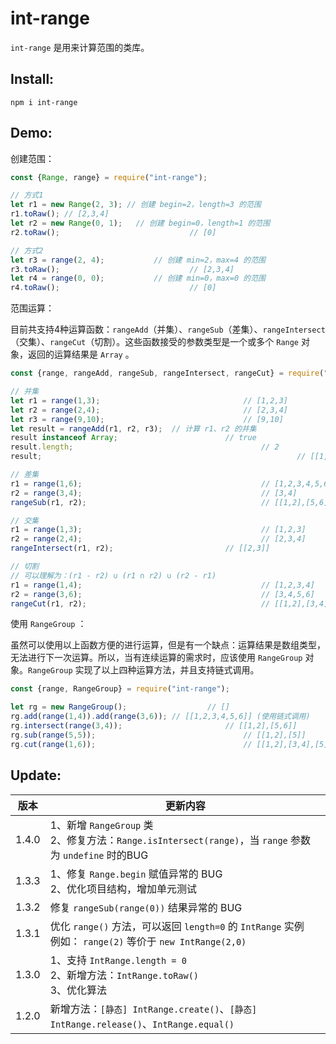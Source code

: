 # int-range

`int-range` 是用来计算范围的类库。



## Install:

```shell
npm i int-range
```



## Demo:

创建范围：

```javascript
const {Range, range} = require("int-range");

// 方式1
let r1 = new Range(2, 3); // 创建 begin=2，length=3 的范围
r1.toRaw(); // [2,3,4]
let r2 = new Range(0, 1);	// 创建 begin=0，length=1 的范围
r2.toRaw();								// [0]

// 方式2
let r3 = range(2, 4);			// 创建 min=2，max=4 的范围
r3.toRaw(); 							// [2,3,4]
let r4 = range(0, 0);			// 创建 min=0，max=0 的范围
r4.toRaw();								// [0]
```



范围运算：

目前共支持4种运算函数：`rangeAdd`（并集）、`rangeSub`（差集）、`rangeIntersect`（交集）、`rangeCut`（切割）。这些函数接受的参数类型是一个或多个 `Range` 对象，返回的运算结果是 `Array` 。

```javascript
const {range, rangeAdd, rangeSub, rangeIntersect, rangeCut} = require("int-range");

// 并集
let r1 = range(1,3);								// [1,2,3]
let r2 = range(2,4);								// [2,3,4]
let r3 = range(9,10);								// [9,10]
let result = rangeAdd(r1, r2, r3);	// 计算 r1、r2 的并集
result instanceof Array;						// true
result.length;											// 2
result;															// [[1,2,3,4],[9,10]]

// 差集
r1 = range(1,6);										// [1,2,3,4,5,6]
r2 = range(3,4);										// [3,4]
rangeSub(r1, r2);										// [[1,2],[5,6]]

// 交集
r1 = range(1,3);										// [1,2,3]
r2 = range(2,4);										// [2,3,4]
rangeIntersect(r1, r2);							// [[2,3]]

// 切割
// 可以理解为：(r1 - r2) ∪ (r1 ∩ r2) ∪ (r2 - r1)
r1 = range(1,4);										// [1,2,3,4]
r2 = range(3,6);										// [3,4,5,6]
rangeCut(r1, r2);										// [[1,2],[3,4],[5,6]]
```



使用 `RangeGroup` ：

虽然可以使用以上函数方便的进行运算，但是有一个缺点：运算结果是数组类型，无法进行下一次运算。所以，当有连续运算的需求时，应该使用 `RangeGroup` 对象。`RangeGroup` 实现了以上四种运算方法，并且支持链式调用。

```javascript
const {range, RangeGroup} = require("int-range");

let rg = new RangeGroup();					// []
rg.add(range(1,4)).add(range(3,6));	// [[1,2,3,4,5,6]] (使用链式调用)
rg.intersect(range(3,4));						// [[1,2],[5,6]]
rg.sub(range(5,5));									// [[1,2],[5]]
rg.cut(range(1,6));									// [[1,2],[3,4],[5],[6]]
```



## Update:

|  版本 | 更新内容 |
| ------ | --- |
| 1.4.0 | 1、新增 `RangeGroup` 类<br>2、修复方法：`Range.isIntersect(range)`，当 `range` 参数为 `undefine` 时的BUG|
| 1.3.3 | 1、修复 `Range.begin` 赋值异常的 BUG<br>2、优化项目结构，增加单元测试 |
| 1.3.2 | 修复 `rangeSub(range(0))` 结果异常的 BUG |
| 1.3.1 | 优化 `range()` 方法，可以返回 `length=0` 的 `IntRange` 实例<br>例如： `range(2)` 等价于 `new IntRange(2,0)`|
| 1.3.0 | 1、支持 `IntRange.length = 0`<br>2、新增方法：`IntRange.toRaw()`<br>3、优化算法<br>|
| 1.2.0 | 新增方法：`[静态] IntRange.create()`、`[静态] IntRange.release()`、`IntRange.equal()`|

